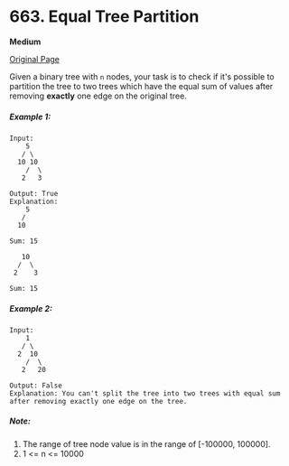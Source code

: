 # 663. Equal Tree Partition

**Medium**

[Original Page](https://leetcode.com/problems/equal-tree-partition/)

Given a binary tree with `n` nodes, your task is to check if it's possible to partition the tree to two trees which have the equal sum of values after removing __exactly__ one edge on the original tree.

##### Example 1:
```
Input:     
    5
   / \
  10 10
    /  \
   2   3

Output: True
Explanation: 
    5
   / 
  10
      
Sum: 15

   10
  /  \
 2    3

Sum: 15
```

##### Example 2:
```
Input:     
    1
   / \
  2  10
    /  \
   2   20

Output: False
Explanation: You can't split the tree into two trees with equal sum after removing exactly one edge on the tree.
```

##### Note:
1. The range of tree node value is in the range of [-100000, 100000].
2. 1 <= n <= 10000
